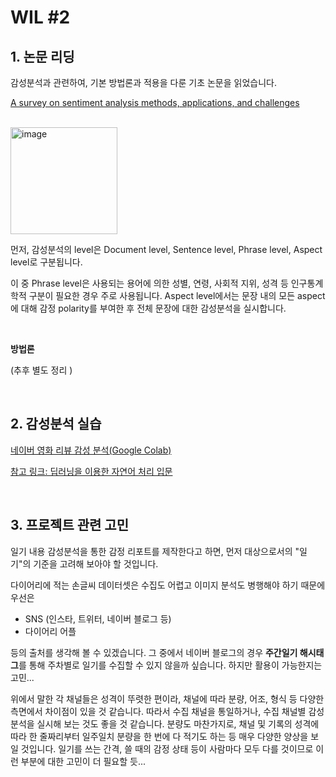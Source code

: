 # WIL #2

## 1. 논문 리딩

감성분석과 관련하여, 기본 방법론과 적용을 다룬 기초 논문을 읽었습니다.

[A survey on sentiment analysis methods, applications, and challenges](https://link.springer.com/article/10.1007/s10462-022-10144-1)

<br/> 

<img width="171" alt="image" src="https://user-images.githubusercontent.com/83004338/201917406-ce00eefd-c156-49c3-a441-1effe311bf3e.png">

먼저, 감성분석의 level은 Document level, Sentence level, Phrase level, Aspect level로 구분됩니다. 

이 중 Phrase level은 사용되는 용어에 의한 성별, 연령, 사회적 지위, 성격 등 인구통계학적 구분이 필요한 경우 주로 사용됩니다. Aspect level에서는 문장 내의 모든 aspect에 대해 감정 polarity를 부여한 후 전체 문장에 대한 감성분석을 실시합니다.

<br/>

**방법론**

(추후 별도 정리 )

<br/>

## 2. 감성분석 실습

[네이버 영화 리뷰 감성 분석(Google Colab)](https://colab.research.google.com/drive/1HHl27vdHOnN5Qu38fcQ904p_WshnvJ1k?usp=sharing)

[참고 링크: 딥러닝을 이용한 자연어 처리 입문](https://wikidocs.net/44249)

<br/>

## 3. 프로젝트 관련 고민

일기 내용 감성분석을 통한 감정 리포트를 제작한다고 하면, 먼저 대상으로서의 "일기"의 기준을 고려해 보아야 할 것입니다.

다이어리에 적는 손글씨 데이터셋은 수집도 어렵고 이미지 분석도 병행해야 하기 때문에 우선은
  - SNS (인스타, 트위터, 네이버 블로그 등)
  - 다이어리 어플 

등의 출처를 생각해 볼 수 있겠습니다. 그 중에서 네이버 블로그의 경우 **주간일기 해시태그**를 통해 주차별로 일기를 수집할 수 있지 않을까 싶습니다. 하지만 활용이 가능한지는 고민...

위에서 말한 각 채널들은 성격이 뚜렷한 편이라, 채널에 따라 분량, 어조, 형식 등 다양한 측면에서 차이점이 있을 것 같습니다. 따라서 수집 채널을 통일하거나, 수집 채널별 감성분석을 실시해 보는 것도 좋을 것 같습니다. 분량도 마찬가지로, 채널 및 기록의 성격에 따라 한 줄짜리부터 일주일치 분량을 한 번에 다 적기도 하는 등 매우 다양한 양상을 보일 것입니다. 일기를 쓰는 간격, 쓸 때의 감정 상태 등이 사람마다 모두 다를 것이므로 이런 부분에 대한 고민이 더 필요할 듯...
